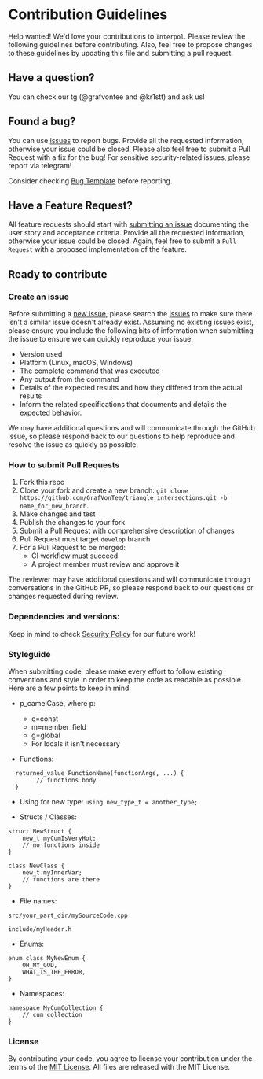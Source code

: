 # Contribution Guidelines

Help wanted! We'd love your contributions to `Interpol`. Please review the following guidelines before contributing. Also, feel free to propose changes to these guidelines by updating this file and submitting a pull request.

## Have a question?

You can check our tg (@grafvontee and @kr1stt) and ask us!

## Found a bug?
                            
You can use [issues](../../issues) to report bugs. Provide all the requested information, otherwise your issue could be closed. Please also feel free to submit a Pull Request with a fix for the bug! For sensitive security-related issues, please report via telegram!

Consider checking [Bug Template](.github/ISSUE_TEMPLATE/bug_report.md) before reporting.

## Have a Feature Request?

All feature requests should start with [submitting an issue](../../issues/new) documenting the user story and acceptance criteria. Provide all the requested information, otherwise your issue could be closed. Again, feel free to submit a `Pull Request` with a proposed implementation of the feature. 

## Ready to contribute

### Create an issue

Before submitting a [new issue](../../issues/new), please search the 
[issues](../../issues) to make sure there isn't a similar issue doesn't already exist. Assuming no existing issues exist, please ensure you include the following bits of information when submitting the issue to ensure we can quickly reproduce your issue:

* Version used
* Platform (Linux, macOS, Windows)
* The complete command that was executed
* Any output from the command
* Details of the expected results and how they differed from the actual results
* Inform the related specifications that documents and details the expected behavior.

We may have additional questions and will communicate through the GitHub issue, so please respond back to our questions to help reproduce and resolve the issue as quickly as possible.
### How to submit Pull Requests

1. Fork this repo
2. Clone your fork and create a new branch: `git clone https://github.com/GrafVonTee/triangle_intersections.git -b name_for_new_branch`.
3. Make changes and test
4. Publish the changes to your fork
5. Submit a Pull Request with comprehensive description of changes
6. Pull Request must target `develop` branch
7. For a Pull Request to be merged:
   * CI workflow must succeed
   * A project member must review and approve it
   
The reviewer may have additional questions and will communicate through conversations in the GitHub PR, so please respond back to our questions or changes requested during review.

### Dependencies and versions:
Keep in mind to check [Security Policy](SECURITY.md) for our future work!

### <a name="style"></a> Styleguide

When submitting code, please make every effort to follow existing conventions and style in order to keep the code as readable as possible.  Here are a few points to keep in mind:

* p_camelCase, where p: 
  - c=const
  - m=member_field
  - g=global
  - For locals it isn't necessary


* Functions:
```
  returned_value FunctionName(functionArgs, ...) {
        // functions body
  }
```
* Using for new type:
```using new_type_t = another_type;```


* Structs / Classes:
```
struct NewStruct {
    new_t myCumIsVeryHot;
    // no functions inside
}

class NewClass {
    new_t myInnerVar;
    // functions are there
}
```

* File names:

```src/your_part_dir/mySourceCode.cpp```

```include/myHeader.h```


* Enums:
```
enum class MyNewEnum {
    OH_MY_GOD,
    WHAT_IS_THE_ERROR,
}
```

* Namespaces:
```
namespace MyCumCollection {
    // cum collection
}
```
### License

By contributing your code, you agree to license your contribution under the terms of the [MIT License](LICENSE). All files are released with the MIT License.
